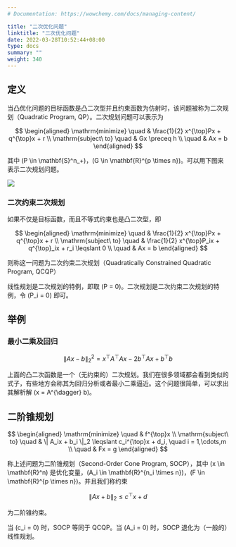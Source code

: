 ```yaml
---
# Documentation: https://wowchemy.com/docs/managing-content/

title: "二次优化问题"
linktitle: "二次优化问题"
date: 2022-03-28T10:52:44+08:00
type: docs
summary: ""
weight: 340
---
```


<!--more-->

## 定义

当凸优化问题的目标函数是凸二次型并且约束函数为仿射时，该问题被称为二次规划（Quadratic Program, QP）。二次规划问题可以表示为

$$
\begin{aligned}
    \mathrm{minimize} \quad & \frac{1}{2} x^{\top}Px + q^{\top}x + r \\
    \mathrm{subject\ to} \quad & Gx \preceq h \\
    \quad & Ax = b
\end{aligned}
$$

其中 \(P \in \mathbf{S}^n_+\)，\(G \in \mathbf{R}^{p \times n}\)。可以用下图来表示二次规划问题。

![](/learn/convex-optimization/convex-optimization-problems/03034aa004d3a2a2ddeb6f8bc04c0a04.png)

### 二次约束二次规划

如果不仅是目标函数，而且不等式约束也是凸二次型，即

$$
\begin{aligned}
    \mathrm{minimize} \quad & \frac{1}{2} x^{\top}Px + q^{\top}x + r \\
    \mathrm{subject\ to} \quad & \frac{1}{2} x^{\top}P_ix + q^{\top}_ix + r_i \leqslant 0 \\
    \quad & Ax = b
\end{aligned}
$$

则称这一问题为二次约束二次规划（Quadratically Constrained Quadratic Program, QCQP）

线性规划是二次规划的特例，即取 \(P = 0\)。二次规划是二次约束二次规划的特例，令 \(P_i = 0\) 即可。

## 举例

### 最小二乘及回归

$$
\| Ax - b \|^2_2 = x^{\top}A^{\top}Ax - 2b^{\top}Ax + b^{\top}b
$$

上面的凸二次函数是一个（无约束的）二次规划。我们在很多领域都会看到类似的式子，有些地方会称其为回归分析或者最小二乘逼近。这个问题很简单，可以求出其解析解 \(x = A^{\dagger} b\)。

## 二阶锥规划

$$
\begin{aligned}
    \mathrm{minimize} \quad & f^{\top}x \\
    \mathrm{subject\ to} \quad & \| A_ix + b_i \|_2 \leqslant c_i^{\top}x + d_i, \quad i = 1,\cdots,m \\
    \quad & Fx = g
\end{aligned}
$$

称上述问题为二阶锥规划（Second-Order Cone Program, SOCP），其中 \(x \in \mathbf{R}^n\) 是优化变量，\(A_i \in \mathbf{R}^{n_i \times n}\)，\(F \in \mathbf{R}^{p \times n}\)。并且我们称约束

$$
\| Ax + b \|_2 \leqslant c^{\top}x + d
$$

为二阶锥约束。

当 \(c_i = 0\) 时，SOCP 等同于 QCQP。当 \(A_i = 0\) 时，SOCP 退化为（一般的）线性规划。
